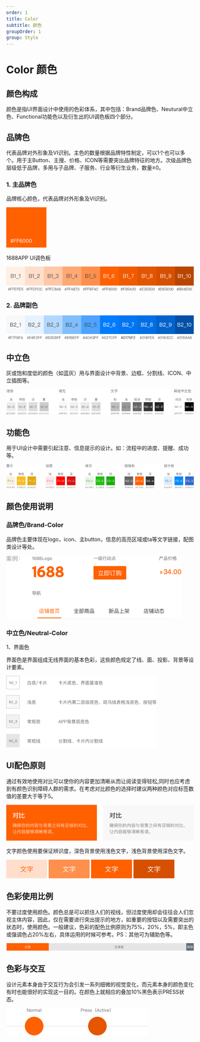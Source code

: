 ```yaml
---
order: 1
title: Color
subtitle: 颜色
groupOrder: 1
group: Style
---
```


# Color 颜色

## 颜色构成

颜色是指UI界面设计中使用的色彩体系，其中包括：Brand品牌色、Neutural中立色、Functional功能色以及衍生出的UI调色板四个部分。

## 品牌色

代表品牌对外形象及VI识别。主色的数量根据品牌特性制定，可以1个也可以多个。用于主Button、主搜、价格、ICON等需要突出品牌特征的地方。次级品牌色层级低于品牌，多用与子品牌、子服务、行业等衍生业务，数量≥0。

### 1. 主品牌色

品牌核心颜色，代表品牌对外形象及VI识别。

![](.gitbook/assets/1.png)

1688APP UI调色板

![](.gitbook/assets/2.png)

### 2. 品牌副色

![](.gitbook/assets/3.png)

## 中立色

灰或饱和度低的颜色（如蓝灰）用与界面设计中背景、边框、分割线、ICON、中立插图等。

![](.gitbook/assets/4.png)

## 功能色

用于UI设计中需要引起注意、信息提示的设计。如：流程中的进度、提醒、成功等。

![](.gitbook/assets/5.png)

## 颜色使用说明

### 品牌色/Brand-Color

品牌色主要体现在logo，icon、主button，信息的高亮区域或ta等文字链接，配图类设计等处。

![](.gitbook/assets/6.png)

### 中立色/Neutral-Color

1、界面色

界面色是界面组成无线界面的基本色彩，这些颜色规定了线、面、投影、背景等设计要素。

![](.gitbook/assets/7.png)

## UI配色原则

通过有效地使用对比可以使你的内容更加清晰从而让阅读变得轻松,同时也应考虑到有颜色识别障碍人群的需求。在考虑对比颜色的选择时建议两种颜色对应标签数值的差要大于等于5。

![](.gitbook/assets/8.png)

文字颜色使用要保证辨识度，深色背景使用浅色文字，浅色背景使用深色文字。

![](.gitbook/assets/11.png)

## 色彩使用比例

不要过度使用颜色。颜色总是可以抓住人们的视线，但过度使用却会往往会人们忽视主体内容，因此，仅在需要进行突出提示的地方，如重要的按钮以及需要突出的状态时，使用颜色。一般建议，色彩的配色比例原则为75%，20%，5%，即主色或强调色占20%左右，具体运用的时候可参考。PS：其他可为辅助色等。

![](.gitbook/assets/9.png)

## 色彩与交互

设计元素本身由于交互行为会引发一系列细微的视觉变化，而元素本身的颜色变化有时也能很好的实现这一目的。在颜色上就相应的叠加10%黑色表示PRESS状态。

![](.gitbook/assets/10.png)

